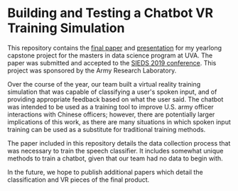 # Building and Testing a Chatbot VR Training Simulation

This repository contains the [final paper](https://github.com/bshpringer/UVA-capstone-project/blob/master/Capstone_Final_Paper.pdf) and [presentation](https://github.com/bshpringer/UVA-capstone-project/blob/master/SIEDS_presentation.pdf) for my yearlong capstone project for the masters in data science program at UVA. The paper was submitted and accepted to the [SIEDS 2019 conference](http://bart.sys.virginia.edu/sieds19/). This project was sponsored by the Army Research Laboratory.

Over the course of the year, our team built a virtual reality training simulation that was capable of classifying a user's spoken input, and of providing appropriate feedback based on what the user said. The chatbot was intended to be used as a training tool to improve U.S. army officer interactions with Chinese officers; however, there are potentially larger implications of this work, as there are many situations in which spoken input training can be used as a substitute for traditional training methods.

The paper included in this repository details the data collection process that was necessary to train the speech classifier. It includes somewhat unique methods to train a chatbot, given that our team had no data to begin with.

In the future, we hope to publish additional papers which detail the classification and VR pieces of the final product.
